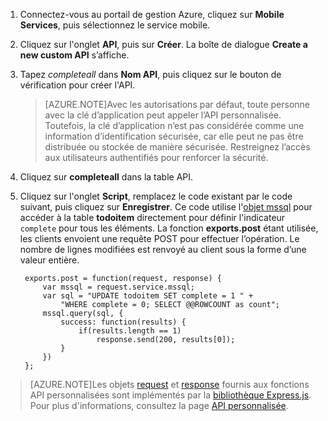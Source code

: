

1. Connectez-vous au portail de gestion Azure, cliquez sur **Mobile Services**, puis sélectionnez le service mobile.

2. Cliquez sur l'onglet **API**, puis sur **Créer**. La boîte de dialogue **Create a new custom API** s’affiche.

3. Tapez _completeall_ dans **Nom API**, puis cliquez sur le bouton de vérification pour créer l'API.

	> [AZURE.NOTE]Avec les autorisations par défaut, toute personne avec la clé d’application peut appeler l’API personnalisée. Toutefois, la clé d’application n’est pas considérée comme une information d’identification sécurisée, car elle peut ne pas être distribuée ou stockée de manière sécurisée. Restreignez l’accès aux utilisateurs authentifiés pour renforcer la sécurité.

4. Cliquez sur **completeall** dans la table API.

5. Cliquez sur l'onglet **Script**, remplacez le code existant par le code suivant, puis cliquez sur **Enregistrer**. Ce code utilise l'[objet mssql] pour accéder à la table **todoitem** directement pour définir l'indicateur `complete` pour tous les éléments. La fonction **exports.post** étant utilisée, les clients envoient une requête POST pour effectuer l’opération. Le nombre de lignes modifiées est renvoyé au client sous la forme d’une valeur entière.


		exports.post = function(request, response) {
			var mssql = request.service.mssql;
			var sql = "UPDATE todoitem SET complete = 1 " +
                "WHERE complete = 0; SELECT @@ROWCOUNT as count";
			mssql.query(sql, {
				success: function(results) {
					if(results.length == 1)
						response.send(200, results[0]);
				}
			})
		};



> [AZURE.NOTE]Les objets <a href="http://msdn.microsoft.com/library/windowsazure/jj554218.aspx" target="_blank">request</a> et <a href="http://msdn.microsoft.com/library/windowsazure/dn303373.aspx" target="_blank">response</a> fournis aux fonctions API personnalisées sont implémentés par la <a href="http://go.microsoft.com/fwlink/p/?LinkId=309046" target="_blank">bibliothèque Express.js</a>. Pour plus d'informations, consultez la page <a href="http://msdn.microsoft.com/library/windowsazure/dn280974.aspx" target="_blank">API personnalisée</a>.

<!-- Anchors. -->

<!-- Images. -->

<!-- URLs. -->
[objet mssql]: http://msdn.microsoft.com/library/windowsazure/jj554212.aspx

<!---HONumber=58_postMigration-->